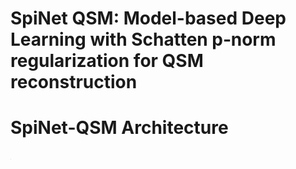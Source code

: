 <html>
<head>
</head>
<body>

<left>
<h1>SpiNet QSM: Model-based Deep Learning with Schatten p‐norm regularization for QSM reconstruction </h1>
</left>

# SpiNet-QSM Architecture
<img src="images/SpiNet_QSM_architecture.png" alt="spinet-QSM architecture" width=0.5 height=0.5>

</body>
</html>
